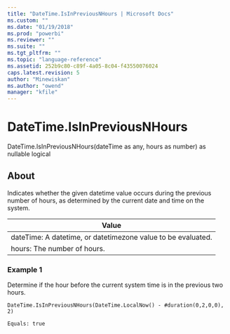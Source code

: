 ```yaml
---
title: "DateTime.IsInPreviousNHours | Microsoft Docs"
ms.custom: ""
ms.date: "01/19/2018"
ms.prod: "powerbi"
ms.reviewer: ""
ms.suite: ""
ms.tgt_pltfrm: ""
ms.topic: "language-reference"
ms.assetid: 252b9c80-c89f-4a05-8c04-f43550076024
caps.latest.revision: 5
author: "Minewiskan"
ms.author: "owend"
manager: "kfile"
---
```

# DateTime.IsInPreviousNHours
DateTime.IsInPreviousNHours(dateTime as any, hours as number) as nullable logical  
  
## About  
Indicates whether the given datetime value occurs during the previous number of hours, as determined by the current date and time on the system.  
  
|Value|  
|---------|  
|dateTime: A datetime, or datetimezone value to be evaluated.|  
|hours: The number of hours.|  
  
### Example 1  
Determine if the hour before the current system time is in the previous two hours.  
  
```  
DateTime.IsInPreviousNHours(DateTime.LocalNow() - #duration(0,2,0,0), 2)  
```  
  
```  
Equals: true  
```  
